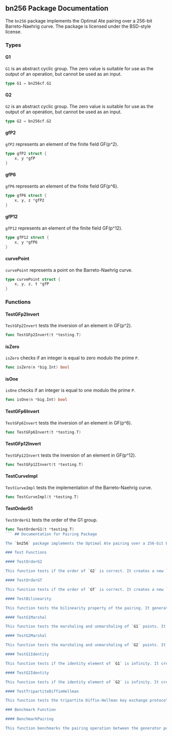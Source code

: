 ## bn256 Package Documentation

The `bn256` package implements the Optimal Ate pairing over a 256-bit Barreto-Naehrig curve. The package is licensed under the BSD-style license.

### Types

#### G1

`G1` is an abstract cyclic group. The zero value is suitable for use as the output of an operation, but cannot be used as an input.

```go
type G1 = bn256cf.G1
```

#### G2

`G2` is an abstract cyclic group. The zero value is suitable for use as the output of an operation, but cannot be used as an input.

```go
type G2 = bn256cf.G2
```

#### gfP2

`gfP2` represents an element of the finite field GF(p^2).

```go
type gfP2 struct {
    x, y *gfP
}
```

#### gfP6

`gfP6` represents an element of the finite field GF(p^6).

```go
type gfP6 struct {
    x, y, z *gfP2
}
```

#### gfP12

`gfP12` represents an element of the finite field GF(p^12).

```go
type gfP12 struct {
    x, y *gfP6
}
```

#### curvePoint

`curvePoint` represents a point on the Barreto-Naehrig curve.

```go
type curvePoint struct {
    x, y, z, t *gfP
}
```

### Functions

#### TestGFp2Invert

`TestGFp2Invert` tests the inversion of an element in GF(p^2).

```go
func TestGFp2Invert(t *testing.T)
```

#### isZero

`isZero` checks if an integer is equal to zero modulo the prime `P`.

```go
func isZero(n *big.Int) bool
```

#### isOne

`isOne` checks if an integer is equal to one modulo the prime `P`.

```go
func isOne(n *big.Int) bool
```

#### TestGFp6Invert

`TestGFp6Invert` tests the inversion of an element in GF(p^6).

```go
func TestGFp6Invert(t *testing.T)
```

#### TestGFp12Invert

`TestGFp12Invert` tests the inversion of an element in GF(p^12).

```go
func TestGFp12Invert(t *testing.T)
```

#### TestCurveImpl

`TestCurveImpl` tests the implementation of the Barreto-Naehrig curve.

```go
func TestCurveImpl(t *testing.T)
```

#### TestOrderG1

`TestOrderG1` tests the order of the G1 group.

```go
func TestOrderG1(t *testing.T)
``` ## Documentation for Pairing Package

The `bn256` package implements the Optimal Ate pairing over a 256-bit Barreto-Naehrig curve. The package contains two types, `G1` and `G2`, which represent abstract cyclic groups. The zero value of each type is suitable for use as the output of an operation, but cannot be used as an input.

### Test Functions

#### TestOrderG2

This function tests if the order of `G2` is correct. It creates a new `G2` point `g` and multiplies it by the order of the curve. If `g` is not infinity, the test fails.

#### TestOrderGT

This function tests if the order of `GT` is correct. It creates a new `GT` point `g` and multiplies it by the order of the curve. If `g` is not one, the test fails.

#### TestBilinearity

This function tests the bilinearity property of the pairing. It generates random points `p1` and `p2` from `G1` and `G2`, respectively, and computes the pairing `e1` between them. It also computes the pairing `e2` between the generator points of `G1` and `G2`, multiplied by random scalars `a` and `b`. It then subtracts `e2` from `e1` and checks if the result is one. If not, the test fails.

#### TestG1Marshal

This function tests the marshaling and unmarshaling of `G1` points. It creates a new `G1` point `g` and marshals it into a byte slice. It then unmarshals the byte slice into a new `G1` point `g2` and checks if it is equal to the original point `g`. It repeats the process with the point `g` multiplied by the order of the curve, and checks if the unmarshaled point is infinity.

#### TestG2Marshal

This function tests the marshaling and unmarshaling of `G2` points. It creates a new `G2` point `g` and marshals it into a byte slice. It then unmarshals the byte slice into a new `G2` point `g2` and checks if it is equal to the original point `g`. It repeats the process with the point `g` multiplied by the order of the curve, and checks if the unmarshaled point is infinity.

#### TestG1Identity

This function tests if the identity element of `G1` is infinity. It creates a new `G1` point `g` and multiplies it by zero. If `g` is not infinity, the test fails.

#### TestG2Identity

This function tests if the identity element of `G2` is infinity. It creates a new `G2` point `g` and multiplies it by zero. If `g` is not infinity, the test fails.

#### TestTripartiteDiffieHellman

This function tests the tripartite Diffie-Hellman key exchange protocol using the pairing. It generates random scalars `a`, `b`, and `c`, and creates `G1` and `G2` points `pa`, `qa`, `pb`, `qb`, `pc`, and `qc` from them. It then computes three keys `k1`, `k2`, and `k3` using the pairing, and checks if they are equal. If not, the test fails.

### Benchmark Function

#### BenchmarkPairing

This function benchmarks the pairing operation between the generator points of `G1` and `G2`. It creates new points for each iteration and computes the pairing between them. It repeats the process for `b.N` iterations.